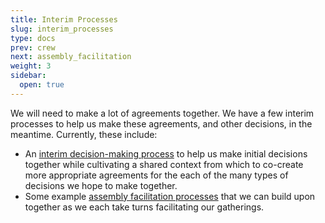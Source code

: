```yaml
---
title: Interim Processes
slug: interim_processes
type: docs
prev: crew
next: assembly_facilitation
weight: 3
sidebar:
  open: true
---
```


We will need to make a lot of agreements together. We have a few interim processes to help us make these agreements, and other decisions, in the meantime.
Currently, these include: 
 * An [interim decision-making process](/handbook/Interim_processes/decision_making_process) to help us make initial decisions together while cultivating a shared context from which to co-create more appropriate agreements for the each of the many types of decisions we hope to make together.
 * Some example [assembly facilitation processes](/handbook/Interim_processes/assembly_facilitation) that we can build upon together as we each take turns facilitating our gatherings.

